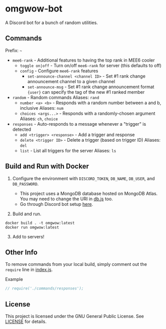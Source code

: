 # omgwow-bot
A Discord bot for a bunch of random utilities.

## Commands
Prefix: `~`
* `mee6-rank` - Additional features to having the top rank in MEE6 cooler
    * `toggle on|off` - Turn on/off `mee6-rank` for server (this defaults to off)
    * `config` - Configure `mee6-rank` features
        * `set-announce-channel <channel ID>` - Set #1 rank change announcement channel to a given channel
        * `set-announce-msg` - Set #1 rank change announcement format
            `{user}` can specify the tag of the new #1 ranked member
* `random` - Random commands
    Aliases: `rand`
    * `number <a> <b>` - Responds with a random number between a and b, inclusive
        Aliases: `num`
    * `choices <args...>` - Responds with a randomly-chosen argument
        Aliases: `ch`, `choice`
* `responses` - Auto-responds to a message whenever a "trigger" is detected 
    * `add <trigger> <response>` - Add a trigger and response
    * `delete <trigger ID>` - Delete a trigger (based on trigger ID)
        Aliases: `del`
    * `list` - List all triggers for the server
        Aliases: `ls`

## Build and Run with Docker

1. Configure the environment with `DISCORD_TOKEN`, `DB_NAME`, `DB_USER`, and `DB_PASSWORD`.
    * This project uses a MongoDB database hosted on MongoDB Atlas. You may need to change the URI in [db.js](./src/db.js) too.
    * Go through Discord bot setup [here](https://discord.com/developers/applications).


2. Build and run.
```
docker build . -t omgwow:latest
docker run omgwow:latest
```

3. Add to servers!

## Other Info
To remove commands from your local build, simply comment out the `require` line in [index.js](./src/index.js).

Example
```js
// require('./commands/responses');
```

## License
This project is licensed under the GNU General Public License. See [LICENSE](./LICENSE) for details.
